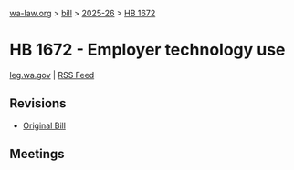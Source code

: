 [wa-law.org](/) > [bill](/bill/) > [2025-26](/bill/2025-26/) > [HB 1672](/bill/2025-26/hb/1672/)

# HB 1672 - Employer technology use
[leg.wa.gov](https://app.leg.wa.gov/billsummary?BillNumber=1672&Year=2025&Initiative=false) | [RSS Feed](./rss.xml)

## Revisions
* [Original Bill](1/)

## Meetings